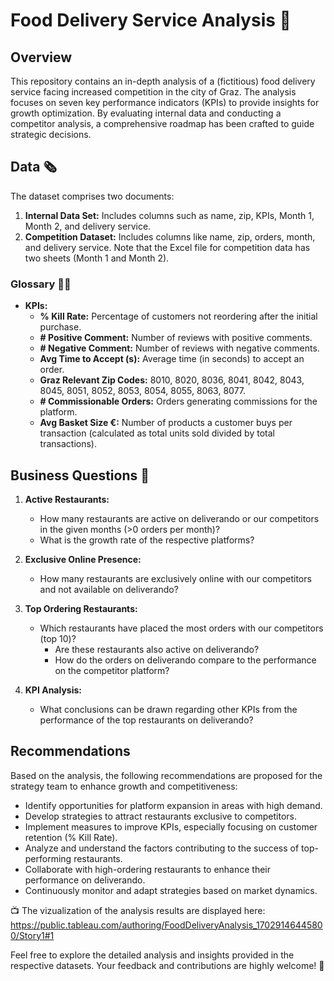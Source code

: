 # Food Delivery Service Analysis 🛵

## Overview
This repository contains an in-depth analysis of a (fictitious) food delivery service facing increased competition in the city of Graz. The analysis focuses on seven key performance indicators (KPIs) to provide insights for growth optimization. By evaluating internal data and conducting a competitor analysis, a comprehensive roadmap has been crafted to guide strategic decisions.

## Data 🗞️
The dataset comprises two documents:

1. **Internal Data Set:** Includes columns such as name, zip, KPIs, Month 1, Month 2, and delivery service.
2. **Competition Dataset:** Includes columns like name, zip, orders, month, and delivery service. Note that the Excel file for competition data has two sheets (Month 1 and Month 2).

### Glossary 🧗‍♂️
- **KPIs:**
  - **% Kill Rate:** Percentage of customers not reordering after the initial purchase.
  - **# Positive Comment:** Number of reviews with positive comments.
  - **# Negative Comment:** Number of reviews with negative comments.
  - **Avg Time to Accept (s):** Average time (in seconds) to accept an order.
  - **Graz Relevant Zip Codes:** 8010, 8020, 8036, 8041, 8042, 8043, 8045, 8051, 8052, 8053, 8054, 8055, 8063, 8077.
  - **# Commissionable Orders:** Orders generating commissions for the platform.
  - **Avg Basket Size €:** Number of products a customer buys per transaction (calculated as total units sold divided by total transactions).

## Business Questions 🧭
1. **Active Restaurants:**
   - How many restaurants are active on deliverando or our competitors in the given months (>0 orders per month)?
   - What is the growth rate of the respective platforms?

2. **Exclusive Online Presence:**
   - How many restaurants are exclusively online with our competitors and not available on deliverando?

3. **Top Ordering Restaurants:**
   - Which restaurants have placed the most orders with our competitors (top 10)?
     - Are these restaurants also active on deliverando?
     - How do the orders on deliverando compare to the performance on the competitor platform?

4. **KPI Analysis:**
   - What conclusions can be drawn regarding other KPIs from the performance of the top restaurants on deliverando?

## Recommendations
Based on the analysis, the following recommendations are proposed for the strategy team to enhance growth and competitiveness:

- Identify opportunities for platform expansion in areas with high demand.
- Develop strategies to attract restaurants exclusive to competitors.
- Implement measures to improve KPIs, especially focusing on customer retention (% Kill Rate).
- Analyze and understand the factors contributing to the success of top-performing restaurants.
- Collaborate with high-ordering restaurants to enhance their performance on deliverando.
- Continuously monitor and adapt strategies based on market dynamics.

📺 The vizualization of the analysis results are displayed here:
https://public.tableau.com/authoring/FoodDeliveryAnalysis_17029146445800/Story1#1

Feel free to explore the detailed analysis and insights provided in the respective datasets. Your feedback and contributions are highly welcome! 🚀
